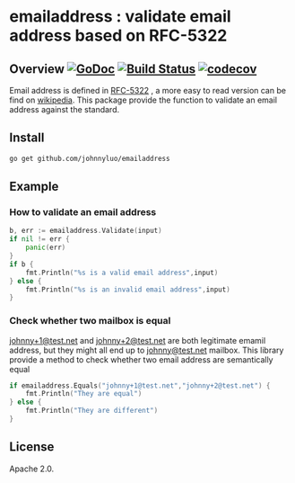 # emailaddress : validate email address based on RFC-5322

## Overview [![GoDoc](https://godoc.org/github.com/johnnyluo/emailaddress?status.svg)](https://godoc.org/github.com/johnnyluo/emailaddress) [![Build Status](https://travis-ci.com/johnnyluo/emailaddress.svg?branch=master)](https://travis-ci.com/johnnyluo/emailaddress) [![codecov](https://codecov.io/gh/johnnyluo/emailaddress/branch/master/graph/badge.svg)](https://codecov.io/gh/johnnyluo/emailaddress)

Email address is defined in [RFC-5322](https://tools.ietf.org/html/rfc5322#section-3.4.1) , a more easy to read version can be find on [wikipedia](https://en.wikipedia.org/wiki/Email_address). This package provide the function to validate an email address against the standard.

## Install

```bash
go get github.com/johnnyluo/emailaddress
```

## Example

### How to validate an email address

```go
b, err := emailaddress.Validate(input)
if nil != err {
    panic(err)
}
if b {
    fmt.Println("%s is a valid email address",input)
} else {
    fmt.Println("%s is an invalid email address",input)
}

```

### Check whether two mailbox is equal

johnny+1@test.net and johnny+2@test.net are both legitimate emamil address, but they might all end up to johnny@test.net mailbox.  This library provide a method to check whether two email address are semantically equal

```go
if emailaddress.Equals("johnny+1@test.net","johnny+2@test.net") {
    fmt.Println("They are equal")
} else {
    fmt.Println("They are different")
}

```

## License

Apache 2.0.
